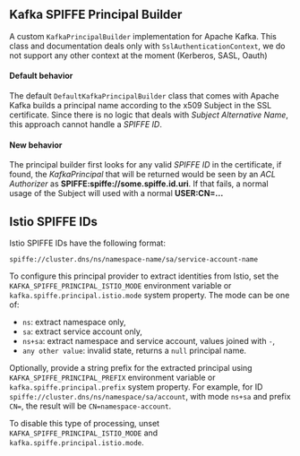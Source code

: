 ## Kafka SPIFFE Principal Builder

A custom `KafkaPrincipalBuilder` implementation for Apache Kafka.
This class and documentation deals only with `SslAuthenticationContext`, we do not support any other context at the moment (Kerberos, SASL, Oauth)

#### Default behavior
The default `DefaultKafkaPrincipalBuilder` class that comes with Apache Kafka builds a principal
name according to the x509 Subject in the SSL certificate. Since there is no logic that deals with *Subject Alternative Name*,
this approach cannot handle a *SPIFFE ID*.

#### New behavior
The principal builder first looks for any valid *SPIFFE ID* in the certificate, if found, the *KafkaPrincipal* that will
be returned would be seen by an *ACL Authorizer* as **SPIFFE:spiffe://some.spiffe.id.uri**. If that fails, a normal usage of the Subject will
used with a normal **USER:CN=...**

## Istio SPIFFE IDs

Istio SPIFFE IDs have the following format:

```
spiffe://cluster.dns/ns/namespace-name/sa/service-account-name
```

To configure this principal provider to extract identities from Istio, set the `KAFKA_SPIFFE_PRINCIPAL_ISTIO_MODE` environment variable or `kafka.spiffe.principal.istio.mode` system property. The mode can be one of:

- `ns`: extract namespace only,
- `sa`: extract service account only,
- `ns+sa`: extract namespace and service account, values joined with `-`,
- `any other value`: invalid state, returns a `null` principal name.

Optionally, provide a string prefix for the extracted principal using `KAFKA_SPIFFE_PRINCIPAL_PREFIX` environment variable or `kafka.spiffe.principal.prefix` system property. For example, for ID `spiffe://cluster.dns/ns/namespace/sa/account`, with mode `ns+sa` and prefix `CN=`, the result will be `CN=namespace-account`.

To disable this type of processing, unset `KAFKA_SPIFFE_PRINCIPAL_ISTIO_MODE` and `kafka.spiffe.principal.istio.mode`.
